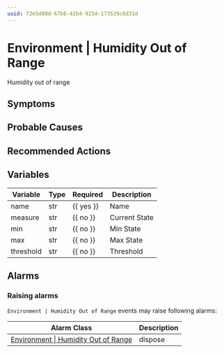 ```yaml
---
uuid: 72e5d88d-67b6-41b4-923d-173529c6d31d
---
```

# Environment | Humidity Out of Range

Humidity out of range

## Symptoms

## Probable Causes

## Recommended Actions

## Variables

| Variable  | Type | Required  | Description   |
| --------- | ---- | --------- | ------------- |
| name      | str  | {{ yes }} | Name          |
| measure   | str  | {{ no }}  | Current State |
| min       | str  | {{ no }}  | Min State     |
| max       | str  | {{ no }}  | Max State     |
| threshold | str  | {{ no }}  | Threshold     |

## Alarms

### Raising alarms

`Environment | Humidity Out of Range` events may raise following alarms:

| Alarm Class                                                                                                | Description |
| ---------------------------------------------------------------------------------------------------------- | ----------- |
| [Environment \| Humidity Out of Range](../../alarm-classes-reference/environment/humidity-out-of-range.md) | dispose     |
